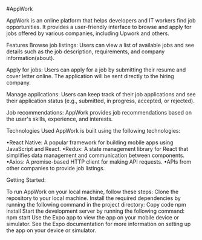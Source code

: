 #AppWork

AppWork is an online platform that helps developers and IT workers find job opportunities. It provides a user-friendly interface to browse and apply for jobs offered by various companies, including Upwork and others.

Features
Browse job listings: Users can view a list of available jobs and see details such as the job description, requirements, and company information(about).

Apply for jobs: Users can apply for a job by submitting their resume and cover letter online. The application will be sent directly to the hiring company.

Manage applications: Users can keep track of their job applications and see their application status (e.g., submitted, in progress, accepted, or rejected).

Job recommendations: AppWork provides job recommendations based on the user's skills, experience, and interests.

Technologies Used
AppWork is built using the following technologies:

•React Native: A popular framework for building mobile apps using JavaScript and React.
•Redux: A state management library for React that simplifies data management and communication between components.
•Axios: A promise-based HTTP client for making API requests.
•APIs from other companies to provide job listings.


Getting Started:

To run AppWork on your local machine, follow these steps:
Clone the repository to your local machine.
Install the required dependencies by running the following command in the project directory:
Copy code
npm install
Start the development server by running the following command:
npm start
Use the Expo app to view the app on your mobile device or simulator. See the Expo documentation for more information on setting up the app on your device or simulator.

